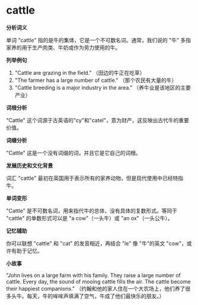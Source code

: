 # cattle

**分析词义**

  

单词 "cattle" 指的是牛的集体，它是一个不可数名词。通常，我们说的 "牛" 多指家养的用于生产肉类、牛奶或作为劳力使用的牛。

  

**列举例句**

  

1.  "Cattle are grazing in the field." （田边的牛正在吃草）
2.  "The farmer has a large number of cattle." （那个农民有大量的牛）
3.  "Cattle breeding is a major industry in the area." （养牛业是该地区的主要产业）

  

**词根分析**

  

"Cattle" 这个词源于古英语的"cy"和"catel"，意为财产，这反映出古代牛的重要价值。

  

**词缀分析**

  

"Cattle" 这是一个没有词缀的词，并且它是它自己的词根。

  

**发展历史和文化背景**

  

词汇 "cattle" 最初在英国用于表示所有的家养动物，但是现代使用中已经特指牛。

  

**单词变形**

  

"Cattle" 是不可数名词，用来指代牛的总体，没有具体的复数形式。等同于 "cattle" 的单数形式可以是 "a cow"（一头牛）或 "an ox"（一头公牛）。

  

**记忆辅助**

  

你可以联想 "cattle" 和 "cat" 的发音相近，再结合 "le" 像 "牛"的英文 "cow"，或许有助于记忆。

  

**小故事**

  

"John lives on a large farm with his family. They raise a large number of cattle. Every day, the sound of mooing cattle fills the air. The cattle become their happiest companions." （约翰和他的家人住在一个大农场上，他们养了很多头牛。每天，牛的哞哞声填满了空气，牛成了他们最快乐的朋友。）
